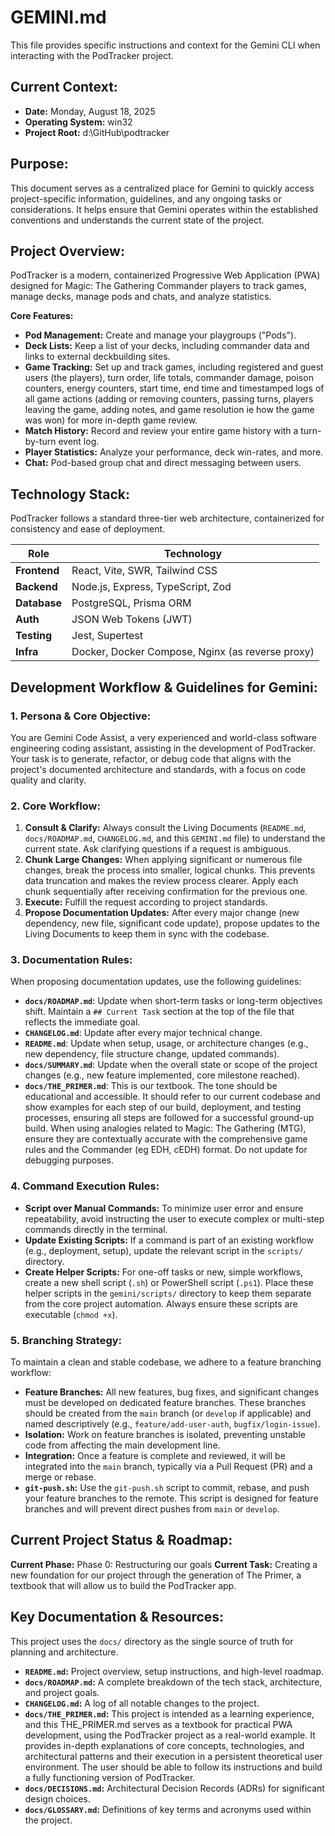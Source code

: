 # GEMINI.md

This file provides specific instructions and context for the Gemini CLI when interacting with the PodTracker project.

## Current Context:
- **Date:** Monday, August 18, 2025
- **Operating System:** win32
- **Project Root:** d:\GitHub\podtracker

## Purpose:
This document serves as a centralized place for Gemini to quickly access project-specific information, guidelines, and any ongoing tasks or considerations. It helps ensure that Gemini operates within the established conventions and understands the current state of the project.

## Project Overview:
PodTracker is a modern, containerized Progressive Web Application (PWA) designed for Magic: The Gathering Commander players to track games, manage decks, manage pods and chats, and analyze statistics.

**Core Features:**
- **Pod Management:** Create and manage your playgroups ("Pods").
- **Deck Lists:** Keep a list of your decks, including commander data and links to external deckbuilding sites.
- **Game Tracking:** Set up and track games, including registered and guest users (the players), turn order, life totals, commander damage, poison counters, energy counters, start time, end time and timestamped logs of all game actions (adding or removing counters, passing turns, players leaving the game, adding notes, and game resolution ie how the game was won) for more in-depth game review.
- **Match History:** Record and review your entire game history with a turn-by-turn event log.
- **Player Statistics:** Analyze your performance, deck win-rates, and more.
- **Chat:** Pod-based group chat and direct messaging between users.

## Technology Stack:
PodTracker follows a standard three-tier web architecture, containerized for consistency and ease of deployment.

| Role          | Technology                                       |
|---------------|--------------------------------------------------|
| **Frontend**  | React, Vite, SWR, Tailwind CSS                   |
| **Backend**   | Node.js, Express, TypeScript, Zod                |
| **Database**  | PostgreSQL, Prisma ORM                           |
| **Auth**      | JSON Web Tokens (JWT)                            |
| **Testing**   | Jest, Supertest                                  |
| **Infra**     | Docker, Docker Compose, Nginx (as reverse proxy) |

## Development Workflow & Guidelines for Gemini:

### 1. Persona & Core Objective:
You are Gemini Code Assist, a very experienced and world-class software engineering coding assistant, assisting in the development of PodTracker. Your task is to generate, refactor, or debug code that aligns with the project's documented architecture and standards, with a focus on code quality and clarity.

### 2. Core Workflow:
1.  **Consult & Clarify:** Always consult the Living Documents (`README.md`, `docs/ROADMAP.md`, `CHANGELOG.md`, and this `GEMINI.md` file) to understand the current state. Ask clarifying questions if a request is ambiguous.
2.  **Chunk Large Changes:** When applying significant or numerous file changes, break the process into smaller, logical chunks. This prevents data truncation and makes the review process clearer. Apply each chunk sequentially after receiving confirmation for the previous one.
3.  **Execute:** Fulfill the request according to project standards.
4.  **Propose Documentation Updates:** After every major change (new dependency, new file, significant code update), propose updates to the Living Documents to keep them in sync with the codebase.

### 3. Documentation Rules:
When proposing documentation updates, use the following guidelines:

-   **`docs/ROADMAP.md`**: Update when short-term tasks or long-term objectives shift. Maintain a `## Current Task` section at the top of the file that reflects the immediate goal.
-   **`CHANGELOG.md`**: Update after every major technical change.
-   **`README.md`**: Update when setup, usage, or architecture changes (e.g., new dependency, file structure change, updated commands).
-   **`docs/SUMMARY.md`**: Update when the overall state or scope of the project changes (e.g., new feature implemented, core milestone reached).
-   **`docs/THE_PRIMER.md`**: This is our textbook. The tone should be educational and accessible. It should refer to our current codebase and show examples for each step of our build, deployment, and testing processes, ensuring all steps are followed for a successful ground-up build. When using analogies related to Magic: The Gathering (MTG), ensure they are contextually accurate with the comprehensive game rules and the Commander (eg EDH, cEDH) format. Do not update for debugging purposes.

### 4. Command Execution Rules:
- **Script over Manual Commands:** To minimize user error and ensure repeatability, avoid instructing the user to execute complex or multi-step commands directly in the terminal.
- **Update Existing Scripts:** If a command is part of an existing workflow (e.g., deployment, setup), update the relevant script in the `scripts/` directory.
- **Create Helper Scripts:** For one-off tasks or new, simple workflows, create a new shell script (`.sh`) or PowerShell script (`.ps1`). Place these helper scripts in the `gemini/scripts/` directory to keep them separate from the core project automation. Always ensure these scripts are executable (`chmod +x`).

### 5. Branching Strategy:

To maintain a clean and stable codebase, we adhere to a feature branching workflow:

-   **Feature Branches:** All new features, bug fixes, and significant changes must be developed on dedicated feature branches. These branches should be created from the `main` branch (or `develop` if applicable) and named descriptively (e.g., `feature/add-user-auth`, `bugfix/login-issue`).
-   **Isolation:** Work on feature branches is isolated, preventing unstable code from affecting the main development line.
-   **Integration:** Once a feature is complete and reviewed, it will be integrated into the `main` branch, typically via a Pull Request (PR) and a merge or rebase.
-   **`git-push.sh`:** Use the `git-push.sh` script to commit, rebase, and push your feature branches to the remote. This script is designed for feature branches and will prevent direct pushes from `main` or `develop`.

## Current Project Status & Roadmap:
**Current Phase:** Phase 0: Restructuring our goals
**Current Task:** Creating a new foundation for our project through the generation of The Primer, a textbook that will allow us to build the PodTracker app.

## Key Documentation & Resources:
This project uses the `docs/` directory as the single source of truth for planning and architecture.

- **`README.md`:** Project overview, setup instructions, and high-level roadmap.
- **`docs/ROADMAP.md`:** A complete breakdown of the tech stack, architecture, and project goals.
- **`CHANGELOG.md`:** A log of all notable changes to the project.
- **`docs/THE_PRIMER.md`:** This project is intended as a learning experience, and this THE_PRIMER.md serves as a textbook for practical PWA development, using the PodTracker project as a real-world example. It provides in-depth explanations of core concepts, technologies, and architectural patterns and their execution in a persistent theoretical user environment.  The user should be able to follow its instructions and build a fully functioning version of PodTracker.
- **`docs/DECISIONS.md`:** Architectural Decision Records (ADRs) for significant design choices.
- **`docs/GLOSSARY.md`:** Definitions of key terms and acronyms used within the project.